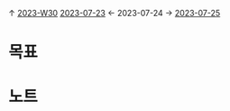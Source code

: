 
↑ [2023-W30](2023-W30.md)
[2023-07-23](2023-07-23.md) ← 2023-07-24 → [2023-07-25](2023-07-25.md)


# 목표



# 노트




